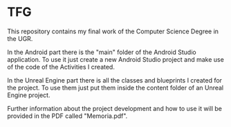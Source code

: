 # TFG
This repository contains my final work of the Computer Science Degree in the UGR.

In the Android part there is the "main" folder of the Android Studio application. To use it just create a new Android Studio project and make use of the code of the Activities I created.

In the Unreal Engine part there is all the classes and blueprints I created for the project. To use them just put them inside the content folder of an Unreal Engine project.

Further information about the project development and how to use it will be provided in the PDF called "Memoria.pdf".
